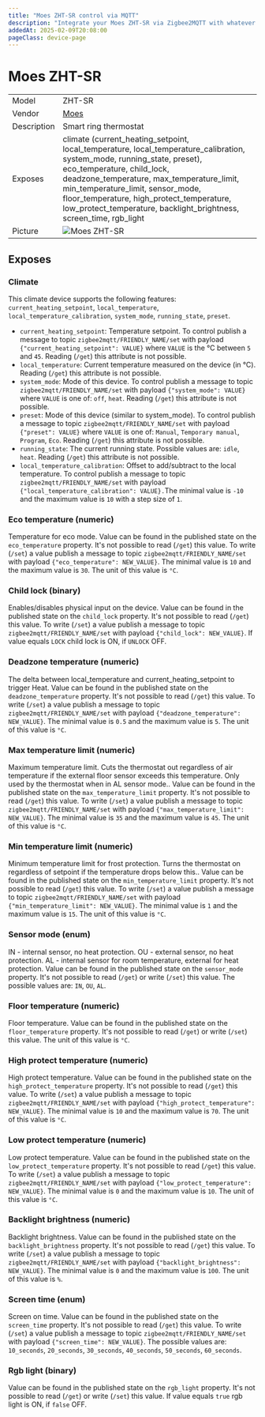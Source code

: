 ```yaml
---
title: "Moes ZHT-SR control via MQTT"
description: "Integrate your Moes ZHT-SR via Zigbee2MQTT with whatever smart home infrastructure you are using without the vendor's bridge or gateway."
addedAt: 2025-02-09T20:08:00
pageClass: device-page
---
```


<!-- !!!! -->
<!-- ATTENTION: This file is auto-generated through docgen! -->
<!-- You can only edit the "Notes"-Section between the two comment lines "Notes BEGIN" and "Notes END". -->
<!-- Do not use h1 or h2 heading within "## Notes"-Section. -->
<!-- !!!! -->

# Moes ZHT-SR

|     |     |
|-----|-----|
| Model | ZHT-SR  |
| Vendor  | [Moes](/supported-devices/#v=Moes)  |
| Description | Smart ring thermostat |
| Exposes | climate (current_heating_setpoint, local_temperature, local_temperature_calibration, system_mode, running_state, preset), eco_temperature, child_lock, deadzone_temperature, max_temperature_limit, min_temperature_limit, sensor_mode, floor_temperature, high_protect_temperature, low_protect_temperature, backlight_brightness, screen_time, rgb_light |
| Picture | ![Moes ZHT-SR](https://www.zigbee2mqtt.io/images/devices/ZHT-SR.png) |


<!-- Notes BEGIN: You can edit here. Add "## Notes" headline if not already present. -->


<!-- Notes END: Do not edit below this line -->




## Exposes

### Climate 
This climate device supports the following features: `current_heating_setpoint`, `local_temperature`, `local_temperature_calibration`, `system_mode`, `running_state`, `preset`.
- `current_heating_setpoint`: Temperature setpoint. To control publish a message to topic `zigbee2mqtt/FRIENDLY_NAME/set` with payload `{"current_heating_setpoint": VALUE}` where `VALUE` is the °C between `5` and `45`. Reading (`/get`) this attribute is not possible.
- `local_temperature`: Current temperature measured on the device (in °C). Reading (`/get`) this attribute is not possible.
- `system_mode`: Mode of this device. To control publish a message to topic `zigbee2mqtt/FRIENDLY_NAME/set` with payload `{"system_mode": VALUE}` where `VALUE` is one of: `off`, `heat`. Reading (`/get`) this attribute is not possible.
- `preset`: Mode of this device (similar to system_mode). To control publish a message to topic `zigbee2mqtt/FRIENDLY_NAME/set` with payload `{"preset": VALUE}` where `VALUE` is one of: `Manual`, `Temporary manual`, `Program`, `Eco`. Reading (`/get`) this attribute is not possible.
- `running_state`: The current running state. Possible values are: `idle`, `heat`. Reading (`/get`) this attribute is not possible.
- `local_temperature_calibration`: Offset to add/subtract to the local temperature. To control publish a message to topic `zigbee2mqtt/FRIENDLY_NAME/set` with payload `{"local_temperature_calibration": VALUE}.`The minimal value is `-10` and the maximum value is `10` with a step size of `1`.

### Eco temperature (numeric)
Temperature for eco mode.
Value can be found in the published state on the `eco_temperature` property.
It's not possible to read (`/get`) this value.
To write (`/set`) a value publish a message to topic `zigbee2mqtt/FRIENDLY_NAME/set` with payload `{"eco_temperature": NEW_VALUE}`.
The minimal value is `10` and the maximum value is `30`.
The unit of this value is `°C`.

### Child lock (binary)
Enables/disables physical input on the device.
Value can be found in the published state on the `child_lock` property.
It's not possible to read (`/get`) this value.
To write (`/set`) a value publish a message to topic `zigbee2mqtt/FRIENDLY_NAME/set` with payload `{"child_lock": NEW_VALUE}`.
If value equals `LOCK` child lock is ON, if `UNLOCK` OFF.

### Deadzone temperature (numeric)
The delta between local_temperature and current_heating_setpoint to trigger Heat.
Value can be found in the published state on the `deadzone_temperature` property.
It's not possible to read (`/get`) this value.
To write (`/set`) a value publish a message to topic `zigbee2mqtt/FRIENDLY_NAME/set` with payload `{"deadzone_temperature": NEW_VALUE}`.
The minimal value is `0.5` and the maximum value is `5`.
The unit of this value is `°C`.

### Max temperature limit (numeric)
Maximum temperature limit. Cuts the thermostat out regardless of air temperature if the external floor sensor exceeds this temperature. Only used by the thermostat when in AL sensor mode..
Value can be found in the published state on the `max_temperature_limit` property.
It's not possible to read (`/get`) this value.
To write (`/set`) a value publish a message to topic `zigbee2mqtt/FRIENDLY_NAME/set` with payload `{"max_temperature_limit": NEW_VALUE}`.
The minimal value is `35` and the maximum value is `45`.
The unit of this value is `°C`.

### Min temperature limit (numeric)
Minimum temperature limit for frost protection. Turns the thermostat on regardless of setpoint if the temperature drops below this..
Value can be found in the published state on the `min_temperature_limit` property.
It's not possible to read (`/get`) this value.
To write (`/set`) a value publish a message to topic `zigbee2mqtt/FRIENDLY_NAME/set` with payload `{"min_temperature_limit": NEW_VALUE}`.
The minimal value is `1` and the maximum value is `15`.
The unit of this value is `°C`.

### Sensor mode (enum)
IN - internal sensor, no heat protection. OU - external sensor, no heat protection. AL - internal sensor for room temperature, external for heat protection.
Value can be found in the published state on the `sensor_mode` property.
It's not possible to read (`/get`) or write (`/set`) this value.
The possible values are: `IN`, `OU`, `AL`.

### Floor temperature (numeric)
Floor temperature.
Value can be found in the published state on the `floor_temperature` property.
It's not possible to read (`/get`) or write (`/set`) this value.
The unit of this value is `°C`.

### High protect temperature (numeric)
High protect temperature.
Value can be found in the published state on the `high_protect_temperature` property.
It's not possible to read (`/get`) this value.
To write (`/set`) a value publish a message to topic `zigbee2mqtt/FRIENDLY_NAME/set` with payload `{"high_protect_temperature": NEW_VALUE}`.
The minimal value is `10` and the maximum value is `70`.
The unit of this value is `°C`.

### Low protect temperature (numeric)
Low protect temperature.
Value can be found in the published state on the `low_protect_temperature` property.
It's not possible to read (`/get`) this value.
To write (`/set`) a value publish a message to topic `zigbee2mqtt/FRIENDLY_NAME/set` with payload `{"low_protect_temperature": NEW_VALUE}`.
The minimal value is `0` and the maximum value is `10`.
The unit of this value is `°C`.

### Backlight brightness (numeric)
Backlight brightness.
Value can be found in the published state on the `backlight_brightness` property.
It's not possible to read (`/get`) this value.
To write (`/set`) a value publish a message to topic `zigbee2mqtt/FRIENDLY_NAME/set` with payload `{"backlight_brightness": NEW_VALUE}`.
The minimal value is `0` and the maximum value is `100`.
The unit of this value is `%`.

### Screen time (enum)
Screen on time.
Value can be found in the published state on the `screen_time` property.
It's not possible to read (`/get`) this value.
To write (`/set`) a value publish a message to topic `zigbee2mqtt/FRIENDLY_NAME/set` with payload `{"screen_time": NEW_VALUE}`.
The possible values are: `10_seconds`, `20_seconds`, `30_seconds`, `40_seconds`, `50_seconds`, `60_seconds`.

### Rgb light (binary)
Value can be found in the published state on the `rgb_light` property.
It's not possible to read (`/get`) or write (`/set`) this value.
If value equals `true` rgb light is ON, if `false` OFF.

